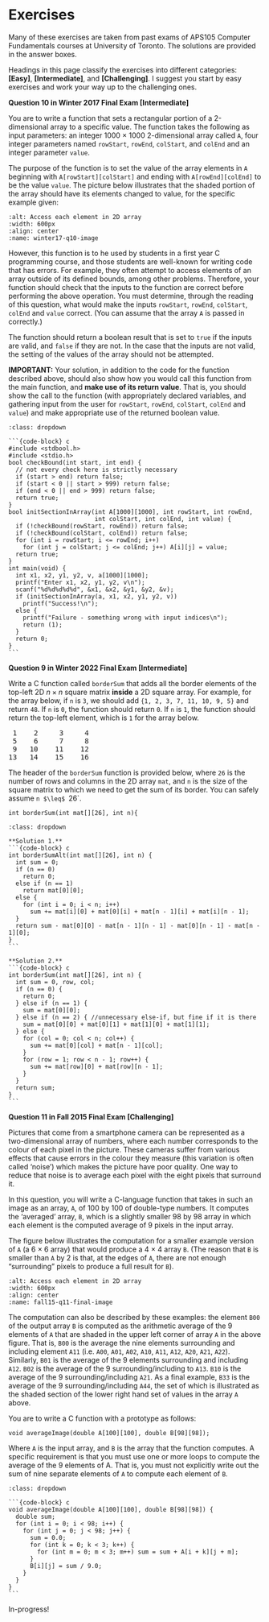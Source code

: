 # Exercises

Many of these exercises are taken from past exams of APS105 Computer Fundamentals courses at University of Toronto. The solutions are provided in the answer boxes.

Headings in this page classify the exercises into different categories: **[Easy]**, **[Intermediate]**, and **[Challenging]**. I suggest you start by easy exercises and work your way up to the challenging ones.

**Question 10 in Winter 2017 Final Exam [Intermediate]**

You are to write a function that sets a rectangular portion of a 2-dimensional array to a specific value. The function takes the following as input parameters: an integer 1000 $\times$ 1000 2-dimensional array called `A`, four integer parameters named `rowStart`, `rowEnd`, `colStart`, and `colEnd` and an integer parameter `value`.

The purpose of the function is to set the value of the array elements in `A` beginning with `A[rowStart][colStart]` and ending with `A[rowEnd][colEnd]` to be the value `value`. The
picture below illustrates that the shaded portion of the array should have its elements changed to value, for the specific example given:

```{figure} ./images/winter17-q10-image.png
:alt: Access each element in 2D array
:width: 600px
:align: center
:name: winter17-q10-image
```

However, this function is to he used by students in a first year C programming course, and those students are well-known for writing code that has errors. For example, they often attempt to access elements of an array outside of its defined bounds, among other problems. Therefore, your function should check that the inputs to the function are correct before performing the above operation. You must determine, through the reading of this question, what would make the inputs `rowStart`, `rowEnd`, `colStart`, `colEnd` and `value` correct. (You can assume that the array `A` is passed in correctly.)

The function should return a boolean result that is set to `true` if the inputs are valid, and `false` if they are not. In the case that the inputs are not valid, the setting of the values of the array should not be attempted.

**IMPORTANT:** Your solution, in addition to the code for the function described above, should also show how you would call this function from the main function, and **make use of its return value**. That is, you should show the call to the function (with appropriately declared variables, and gathering input from the user for `rowStart`, `rowEnd`, `colStart`, `colEnd` and `value`) and make appropriate use of the returned boolean value.

````{admonition} Answer
:class: dropdown

```{code-block} c
#include <stdbool.h>
#include <stdio.h>
bool checkBound(int start, int end) {
  // not every check here is strictly necessary
  if (start > end) return false;
  if (start < 0 || start > 999) return false;
  if (end < 0 || end > 999) return false;
  return true;
}
bool initSectionInArray(int A[1000][1000], int rowStart, int rowEnd,
                        int colStart, int colEnd, int value) {
  if (!checkBound(rowStart, rowEnd)) return false;
  if (!checkBound(colStart, colEnd)) return false;
  for (int i = rowStart; i <= rowEnd; i++)
    for (int j = colStart; j <= colEnd; j++) A[i][j] = value;
  return true;
}
int main(void) {
  int x1, x2, y1, y2, v, a[1000][1000];
  printf("Enter x1, x2, y1, y2, v\n");
  scanf("%d%d%d%d%d", &x1, &x2, &y1, &y2, &v);
  if (initSectionInArray(a, x1, x2, y1, y2, v))
    printf("Success!\n");
  else {
    printf("Failure - something wrong with input indices\n");
    return (1);
  }
  return 0;
}
```
````

**Question 9 in Winter 2022 Final Exam [Intermediate]**

Write a C function called `borderSum` that adds all the border elements of the top-left 2D $n \times n$ square matrix **inside** a 2D square array. For example, for the array below, if `n` is `3`, we should add `{1, 2, 3, 7, 11, 10, 9, 5}` and return `48`. If `n` is `0`, the function should return `0`. If `n` is `1`, the function should return the top-left element, which is `1` for the array below.

<pre>
 1    2     3     4 
 5    6     7     8 
 9   10    11    12 
13   14    15    16 
</pre>

The header of the `borderSum` function is provided below, where `26` is the number of rows and columns in the 2D array `mat`, and `n` is the size of the square matrix to which we need to get the sum of its border. You can safely assume `n $\leq$ `26`.

```{code-block} c
int borderSum(int mat[][26], int n){
```

````{admonition} Answer
:class: dropdown

**Solution 1.**
```{code-block} c
int borderSumAlt(int mat[][26], int n) {
  int sum = 0;
  if (n == 0)
    return 0;
  else if (n == 1)
    return mat[0][0];
  else {
    for (int i = 0; i < n; i++)
      sum += mat[i][0] + mat[0][i] + mat[n - 1][i] + mat[i][n - 1];
  }
  return sum - mat[0][0] - mat[n - 1][n - 1] - mat[0][n - 1] - mat[n - 1][0];
}
```

**Solution 2.**
```{code-block} c
int borderSum(int mat[][26], int n) {
  int sum = 0, row, col;
  if (n == 0) {
    return 0;
  } else if (n == 1) {
    sum = mat[0][0];
  } else if (n == 2) { //unnecessary else-if, but fine if it is there
    sum = mat[0][0] + mat[0][1] + mat[1][0] + mat[1][1];
  } else {
    for (col = 0; col < n; col++) {
      sum += mat[0][col] + mat[n - 1][col];
    }
    for (row = 1; row < n - 1; row++) {
      sum += mat[row][0] + mat[row][n - 1];
    }
  }
  return sum;
}
```
````

**Question 11 in Fall 2015 Final Exam [Challenging]**

Pictures that come from a smartphone camera can be represented as a two-dimensional array of numbers, where each number corresponds to the colour of each pixel in the picture. These cameras suffer from various effects that cause errors in the colour they measure (this variation is often called ‘noise’) which makes the picture have poor quality. One way to reduce that noise is to average each pixel with the eight pixels that surround it.

In this question, you will write a C-language function that takes in such an image as an array, `A`, of 100 by 100 of double-type numbers. It computes the ‘averaged’ array, `B`, which is a slightly smaller 98 by 98 array in which each element is the computed average of 9 pixels in the input array.

The figure below illustrates the computation for a smaller example version of `A` (a 6 $\times$ 6 array) that would produce a 4 $\times$ 4 array `B`. (The reason that `B` is smaller than `A` by 2 is that, at the edges of `A`, there are not enough “surrounding” pixels to produce a full result for `B`).



```{figure} ./images/fall15-q11-final-image.png
:alt: Access each element in 2D array
:width: 600px
:align: center
:name: fall15-q11-final-image
```

The computation can also be described by these examples: the element `B00` of the output array `B` is computed as the arithmetic average of the 9 elements of `A` that are shaded in the upper left corner of array `A` in the above figure. That is, `B00` is the average the nine elements surrounding and including element `A11` (i.e. `A00`, `A01`, `A02`, `A10`, `A11`, `A12`, `A20`, `A21`, `A22`). Similarly, `B01`
is the average of the 9 elements surrounding and including `A12`. `B02` is the average of the 9 surrounding/including to `A13`. `B10` is the average of the 9 surrounding/including `A21`. As a final example, `B33` is the average of the 9 surrounding/including `A44`, the set of which is illustrated as the shaded section of the lower right hand set of values in the array `A` above.

You are to write a C function with a prototype as follows:

```{code-block} c
void averageImage(double A[100][100], double B[98][98]);
```

Where `A` is the input array, and `B` is the array that the function computes. A specific requirement is that you must use one or more loops to compute the average of the 9 elements of A. That is, you must not explicitly write out the sum of nine separate elements of `A` to compute each element of `B`.

````{admonition} Answer
:class: dropdown

```{code-block} c
void averageImage(double A[100][100], double B[98][98]) {
  double sum;
  for (int i = 0; i < 98; i++) {
    for (int j = 0; j < 98; j++) {
      sum = 0.0;
      for (int k = 0; k < 3; k++) {
        for (int m = 0; m < 3; m++) sum = sum + A[i + k][j + m];
      }
      B[i][j] = sum / 9.0;
    }
  }
}
```
````

In-progress!